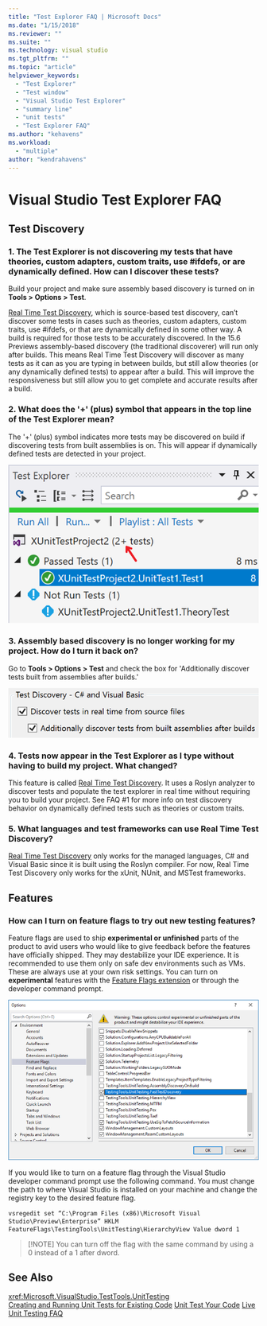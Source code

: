 ```yaml
---
title: "Test Explorer FAQ | Microsoft Docs"
ms.date: "1/15/2018"
ms.reviewer: ""
ms.suite: ""
ms.technology: visual studio
ms.tgt_pltfrm: ""
ms.topic: "article"
helpviewer_keywords: 
  - "Test Explorer"
  - "Test window"
  - "Visual Studio Test Explorer"
  - "summary line"
  - "unit tests"
  - "Test Explorer FAQ"
ms.author: "kehavens"
ms.workload: 
  - "multiple"
author: "kendrahavens"
---
```

# Visual Studio Test Explorer FAQ

## Test Discovery

### 1. The Test Explorer is not discovering my tests that have theories, custom adapters, custom traits, use #ifdefs, or are dynamically defined. How can I discover these tests?

  Build your project and make sure assembly based discovery is turned on in **Tools > Options > Test**.

  [Real Time Test Discovery](https://go.microsoft.com/fwlink/?linkid=862824), which is source-based test discovery, can’t discover some tests in cases such as theories, custom adapters, custom traits, use #ifdefs, or that are dynamically defined in some other way. A build is required for those tests to be accurately discovered. In the 15.6 Previews assembly-based discovery (the traditional discoverer) will run only after builds. This means Real Time Test Discovery will discover as many tests as it can as you are typing in between builds, but still allow theories (or any dynamically defined tests) to appear after a build. This will improve the responsiveness but still allow you to get complete and accurate results after a build.

### 2. What does the '+' (plus) symbol that appears in the top line of the Test Explorer mean?

  The '+' (plus) symbol indicates more tests may be discovered on build if discovering tests from built assemblies is on. This will appear if dynamically defined tests are detected in your project.

  ![Plus symbol summary line](media/testex-plussymbol.png)

### 3. Assembly based discovery is no longer working for my project. How do I turn it back on?

  Go to **Tools > Options > Test** and check the box for 'Additionally discover tests built from assemblies after builds.'

  ![Assembly based option](media/testex-toolsoptions.png)

### 4. Tests now appear in the Test Explorer as I type without having to build my project. What changed?

  This feature is called [Real Time Test Discovery](https://go.microsoft.com/fwlink/?linkid=862824). It uses a Roslyn analyzer to discover tests and populate the test explorer in real time without requiring you to build your project. See FAQ #1 for more info on test discovery behavior on dynamically defined tests such as theories or custom traits.

### 5. What languages and test frameworks can use Real Time Test Discovery?

  [Real Time Test Discovery](https://go.microsoft.com/fwlink/?linkid=862824) only works for the managed languages, C# and Visual Basic since it is built using the Roslyn compiler. For now, Real Time Test Discovery only works for the xUnit, NUnit, and MSTest frameworks.

## Features

### How can I turn on feature flags to try out new testing features?

Feature flags are used to ship **experimental or unfinished** parts of the product to avid users who would like to give feedback before the features have officially shipped. They may destabilize your IDE experience. It is recommended to use them only on safe dev environments such as VMs. These are always use at your own risk settings. You can turn on **experimental** features with the [Feature Flags extension](https://marketplace.visualstudio.com/items?itemName=PaulHarrington.FeatureFlagsExtension) or through the developer command prompt.

![Feature Flag Extension](media/testex-featureflag.png)

If you would like to turn on a feature flag through the Visual Studio developer command prompt use the following command. You must change the path to where Visual Studio is installed on your machine and change the registry key to the desired feature flag.

```
vsregedit set “C:\Program Files (x86)\Microsoft Visual Studio\Preview\Enterprise” HKLM FeatureFlags\TestingTools\UnitTesting\HierarchyView Value dword 1
```

> [!NOTE] You can turn off the flag with the same command by using a 0 instead of a 1 after dword.
  
## See Also  
 <xref:Microsoft.VisualStudio.TestTools.UnitTesting>   
 [Creating and Running Unit Tests for Existing Code](http://msdn.microsoft.com/en-us/e8370b93-085b-41c9-8dec-655bd886f173)
 [Unit Test Your Code](unit-test-your-code.md)
 [Live Unit Testing FAQ](live-unit-testing-faq.md)
